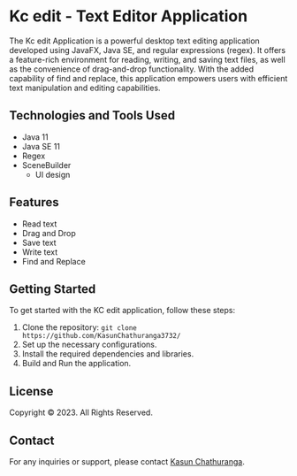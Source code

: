 # Kc edit - Text Editor Application

The Kc edit Application is a powerful desktop text editing application developed using JavaFX, Java SE, and regular expressions (regex). It offers a feature-rich environment for reading, writing, and saving text files, as well as the convenience of drag-and-drop functionality. With the added capability of find and replace, this application empowers users with efficient text manipulation and editing capabilities.

## Technologies and Tools Used

- Java 11
- Java SE 11
- Regex
- SceneBuilder 
  - UI design

## Features

- Read text
- Drag and Drop
- Save text
- Write text
- Find and Replace

## Getting Started

To get started with the KC edit application, follow these steps:

1. Clone the repository: `git clone https://github.com/KasunChathuranga3732/`
2. Set up the necessary configurations.
3. Install the required dependencies and libraries.
4. Build and Run the application.

## License

Copyright &copy; 2023. All Rights Reserved.


## Contact

For any inquiries or support, please contact [Kasun Chathuranga](mailto:kasunchathuranga3732@gmail.com).



